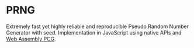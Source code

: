 # PRNG
Extremely fast yet highly reliable and reproducible Pseudo Random Number Generator with seed. Implementation in JavaScript using native APIs and [Web Assembly PCG](https://github.com/cristian-5/pcg-random-wasm).